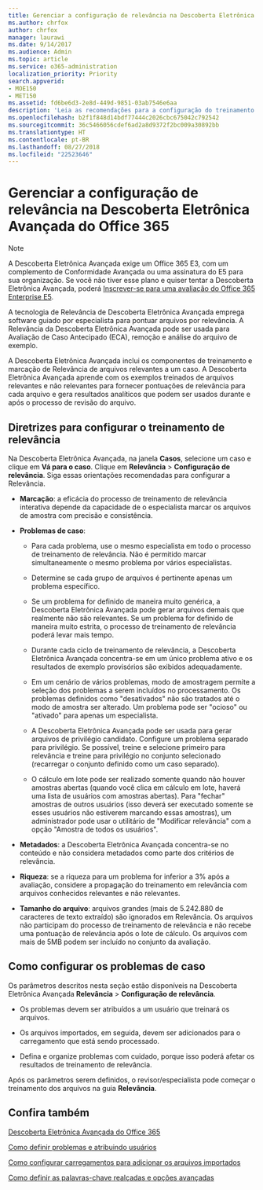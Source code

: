 ```yaml
---
title: Gerenciar a configuração de relevância na Descoberta Eletrônica Avançada do Office 365
ms.author: chrfox
author: chrfox
manager: laurawi
ms.date: 9/14/2017
ms.audience: Admin
ms.topic: article
ms.service: o365-administration
localization_priority: Priority
search.appverid:
- MOE150
- MET150
ms.assetid: fd6be6d3-2e8d-449d-9851-03ab7546e6aa
description: 'Leia as recomendações para a configuração do treinamento em relevância na Descoberta Eletrônica Avançada do Office 365 para classificar arquivos por relevância e gerar resultados analíticos.  '
ms.openlocfilehash: b2f1f848d14bdf77444c2026cbc675042c792542
ms.sourcegitcommit: 36c5466056cdef6ad2a8d9372f2bc009a30892bb
ms.translationtype: HT
ms.contentlocale: pt-BR
ms.lasthandoff: 08/27/2018
ms.locfileid: "22523646"
---
```

# <a name="manage-relevance-setup-in-office-365-advanced-ediscovery"></a>Gerenciar a configuração de relevância na Descoberta Eletrônica Avançada do Office 365

> [!NOTE]
> A Descoberta Eletrônica Avançada exige um Office 365 E3, com um complemento de Conformidade Avançada ou uma assinatura do E5 para sua organização. Se você não tiver esse plano e quiser tentar a Descoberta Eletrônica Avançada, poderá [Inscrever-se para uma avaliação do Office 365 Enterprise E5](https://go.microsoft.com/fwlink/p/?LinkID=698279). 
  
 A tecnologia de Relevância de Descoberta Eletrônica Avançada emprega software guiado por especialista para pontuar arquivos por relevância. A Relevância da Descoberta Eletrônica Avançada pode ser usada para Avaliação de Caso Antecipado (ECA), remoção e análise do arquivo de exemplo. 
  
 A Descoberta Eletrônica Avançada inclui os componentes de treinamento e marcação de Relevância de arquivos relevantes a um caso. A Descoberta Eletrônica Avançada aprende com os exemplos treinados de arquivos relevantes e não relevantes para fornecer pontuações de relevância para cada arquivo e gera resultados analíticos que podem ser usados durante e após o processo de revisão do arquivo. 
  
## <a name="guidelines-for-setting-up-relevance-training"></a>Diretrizes para configurar o treinamento de relevância

 Na Descoberta Eletrônica Avançada, na janela **Casos**, selecione um caso e clique em **Vá para o caso**. Clique em **Relevância** \> **Configuração de relevância**. Siga essas orientações recomendadas para configurar a Relevância. 
  
- **Marcação**: a eficácia do processo de treinamento de relevância interativa depende da capacidade de o especialista marcar os arquivos de amostra com precisão e consistência.
    
- **Problemas de caso**: 
    
  - Para cada problema, use o mesmo especialista em todo o processo de treinamento de relevância. Não é permitido marcar simultaneamente o mesmo problema por vários especialistas.
    
  - Determine se cada grupo de arquivos é pertinente apenas um problema específico. 
    
  - Se um problema for definido de maneira muito genérica, a Descoberta Eletrônica Avançada pode gerar arquivos demais que realmente não são relevantes. Se um problema for definido de maneira muito estrita, o processo de treinamento de relevância poderá levar mais tempo. 
    
  - Durante cada ciclo de treinamento de relevância, a Descoberta Eletrônica Avançada concentra-se em um único problema ativo e os resultados de exemplo provisórios são exibidos adequadamente.
    
  - Em um cenário de vários problemas, modo de amostragem permite a seleção dos problemas a serem incluídos no processamento. Os problemas definidos como "desativados" não são tratados até o modo de amostra ser alterado. Um problema pode ser "ocioso" ou "ativado" para apenas um especialista.
    
  -  A Descoberta Eletrônica Avançada pode ser usada para gerar arquivos de privilégio candidato. Configure um problema separado para privilégio. Se possível, treine e selecione primeiro para relevância e treine para privilégio no conjunto selecionado (recarregar o conjunto definido como um caso separado). 
    
  - O cálculo em lote pode ser realizado somente quando não houver amostras abertas (quando você clica em cálculo em lote, haverá uma lista de usuários com amostras abertas). Para "fechar" amostras de outros usuários (isso deverá ser executado somente se esses usuários não estiverem marcando essas amostras), um administrador pode usar o utilitário de "Modificar relevância" com a opção "Amostra de todos os usuários".
    
- **Metadados**: a Descoberta Eletrônica Avançada concentra-se no conteúdo e não considera metadados como parte dos critérios de relevância. 
    
- **Riqueza**: se a riqueza para um problema for inferior a 3% após a avaliação, considere a propagação do treinamento em relevância com arquivos conhecidos relevantes e não relevantes.
    
- **Tamanho do arquivo**: arquivos grandes (mais de 5.242.880 de caracteres de texto extraído) são ignorados em Relevância. Os arquivos não participam do processo de treinamento de relevância e não recebe uma pontuação de relevância após o lote de cálculo. Os arquivos com mais de 5MB podem ser incluído no conjunto da avaliação.
    
## <a name="setting-up-case-issues"></a>Como configurar os problemas de caso

Os parâmetros descritos nesta seção estão disponíveis na Descoberta Eletrônica Avançada **Relevância** \> **Configuração de relevância**. 
  
- Os problemas devem ser atribuídos a um usuário que treinará os arquivos.
    
- Os arquivos importados, em seguida, devem ser adicionados para o carregamento que está sendo processado.
    
- Defina e organize problemas com cuidado, porque isso poderá afetar os resultados de treinamento de relevância.
    
Após os parâmetros serem definidos, o revisor/especialista pode começar o treinamento dos arquivos na guia **Relevância**. 
  
## <a name="see-also"></a>Confira também

[Descoberta Eletrônica Avançada do Office 365](office-365-advanced-ediscovery.md)
  
[Como definir problemas e atribuindo usuários](define-issues-and-assign-users.md)
  
[Como configurar carregamentos para adicionar os arquivos importados](set-up-loads-to-add-imported-files.md)
  
[Como definir as palavras-chave realçadas e opções avançadas](define-highlighted-keywords-and-advanced-options.md)

